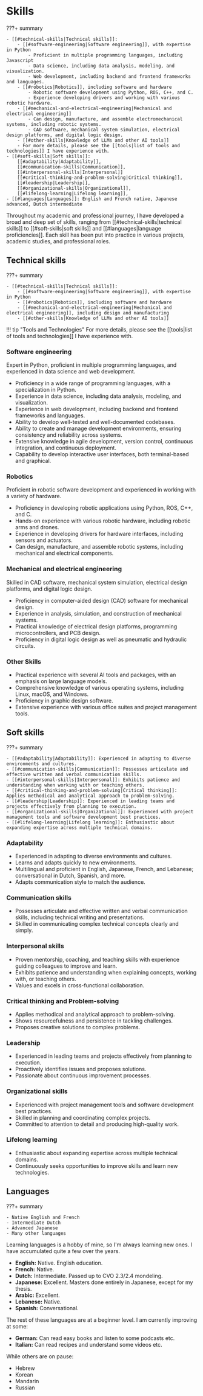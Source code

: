 # Skills

???+ summary

    - [[#technical-skills|Technical skills]]:
        - [[#software-engineering|Software engineering]], with expertise in Python
            - Proficient in multiple programming languages, including Javascript
            - Data science, including data analysis, modeling, and visualization.
            - Web development, including backend and frontend frameworks and languages.
        - [[#robotics|Robotics]], including software and hardware
            - Robotic software development using Python, ROS, C++, and C. 
            - Experience developing drivers and working with various robotic hardware.
        - [[#mechanical-and-electrical-engineering|Mechanical and electrical engineering]]
            - Can design, manufacture, and assemble electromechanical systems, including robotic systems.
            - CAD software, mechanical system simulation, electrical design platforms, and digital logic design.
        - [[#other-skills|Knowledge of LLMs and other AI tools]]
        - For more details, please see the [[tools|list of tools and technologies]] I have experience with.
    - [[#soft-skills|Soft skills]]:
        [[#adaptability|Adaptability]],
        [[#communication-skills|Communication]],
        [[#interpersonal-skills|Interpersonal]]
        [[#critical-thinking-and-problem-solving|Critical thinking]],
        [[#leadership|Leadership]],
        [[#organizational-skills|Organizational]],
        [[#lifelong-learning|Lifelong learning]],
    - [[#languages|Languages]]: English and French native, Japanese advanced, Dutch intermediate

Throughout my academic and professional journey, I have developed a broad and deep set of skills,
ranging from [[#technical-skills|technical skills]] to [[#soft-skills|soft skills]] and [[#languages|language proficiencies]].
Each skill has been put into practice in various projects, academic studies, and professional roles.

## Technical skills

???+ summary

    - [[#technical-skills|Technical skills]]:
        - [[#software-engineering|Software engineering]], with expertise in Python
        - [[#robotics|Robotics]], including software and hardware
        - [[#mechanical-and-electrical-engineering|Mechanical and electrical engineering]], including design and manufacturing
        - [[#other-skills|Knowledge of LLMs and other AI tools]]

!!! tip "Tools and Technologies"
    For more details, please see the [[tools|list of tools and technologies]] I have experience with.

### Software engineering

Expert in Python, proficient in multiple programming languages, and experienced in data science and web development.

- Proficiency in a wide range of programming languages, with a specialization in Python.
- Experience in data science, including data analysis, modeling, and visualization.
- Experience in web development, including backend and frontend frameworks and languages.
- Ability to develop well-tested and well-documented codebases.
- Ability to create and manage development environments, ensuring consistency and reliability across systems.
- Extensive knowledge in agile development, version control, continuous integration, and continuous deployment.
- Capability to develop interactive user interfaces, both terminal-based and graphical.

### Robotics

Proficient in robotic software development and experienced in working with a variety of hardware.

- Proficiency in developing robotic applications using Python, ROS, C++, and C.
- Hands-on experience with various robotic hardware, including robotic arms and drones.
- Experience in developing drivers for hardware interfaces, including sensors and actuators.
- Can design, manufacture, and assemble robotic systems, including mechanical and electrical components.

### Mechanical and electrical engineering

Skilled in CAD software, mechanical system simulation, electrical design platforms, and digital logic design.

- Proficiency in computer-aided design (CAD) software for mechanical design.
- Experience in analysis, simulation, and construction of mechanical systems.
- Practical knowledge of electrical design platforms, programming microcontrollers, and PCB design.
- Proficiency in digital logic design as well as pneumatic and hydraulic circuits.

### Other Skills

- Practical experience with several AI tools and packages, with an emphasis on large language models.
- Comprehensive knowledge of various operating systems, including Linux, macOS, and Windows.
- Proficiency in graphic design software.
- Extensive experience with various office suites and project management tools.

## Soft skills

???+ summary

    - [[#adaptability|Adaptability]]: Experienced in adapting to diverse environments and cultures.
    - [[#communication-skills|Communication]]: Possesses articulate and effective written and verbal communication skills.
    - [[#interpersonal-skills|Interpersonal]]: Exhibits patience and understanding when working with or teaching others.
    - [[#critical-thinking-and-problem-solving|Critical thinking]]: Applies methodical and analytical approach to problem-solving.
    - [[#leadership|Leadership]]: Experienced in leading teams and projects effectively from planning to execution.
    - [[#organizational-skills|Organizational]]: Experienced with project management tools and software development best practices.
    - [[#lifelong-learning|Lifelong learning]]: Enthusiastic about expanding expertise across multiple technical domains.

### Adaptability

- Experienced in adapting to diverse environments and cultures.
- Learns and adapts quickly to new environments.
- Multilingual and proficient in English, Japanese, French, and Lebanese; conversational in Dutch, Spanish, and more.
- Adapts communication style to match the audience.

### Communication skills

- Possesses articulate and effective written and verbal communication skills, including technical writing and presentations.
- Skilled in communicating complex technical concepts clearly and simply.

### Interpersonal skills

- Proven mentorship, coaching, and teaching skills with experience guiding colleagues to improve and learn.
- Exhibits patience and understanding when explaining concepts, working with, or teaching others.
- Values and excels in cross-functional collaboration.

### Critical thinking and Problem-solving

- Applies methodical and analytical approach to problem-solving.
- Shows resourcefulness and persistence in tackling challenges.
- Proposes creative solutions to complex problems.

### Leadership

- Experienced in leading teams and projects effectively from planning to execution.
- Proactively identifies issues and proposes solutions.
- Passionate about continuous improvement processes.

### Organizational skills

- Experienced with project management tools and software development best practices.
- Skilled in planning and coordinating complex projects.
- Committed to attention to detail and producing high-quality work.

### Lifelong learning

- Enthusiastic about expanding expertise across multiple technical domains.
- Continuously seeks opportunities to improve skills and learn new technologies.

## Languages

???+ summary

    - Native English and French
    - Intermediate Dutch
    - Advanced Japanese
    - Many other languages

Learning languages is a hobby of mine,
so I'm always learning new ones.
I have accumulated quite a few over the years.

- **English:** Native. English education.
- **French:** Native.
- **Dutch:** Intermediate. Passed up to CVO 2.3/2.4 mondeling.
- **Japanese:** Excellent. Masters done entirely in Japanese, except for my thesis.
- **Arabic:** Excellent.
- **Lebanese:** Native.
- **Spanish:** Conversational.

The rest of these languages are at a beginner level.
I am currently improving at some:

- **German:** Can read easy books and listen to some podcasts etc.
- **Italian:** Can read recipes and understand some videos etc.

While others are on pause:

- Hebrew
- Korean
- Mandarin
- Russian
